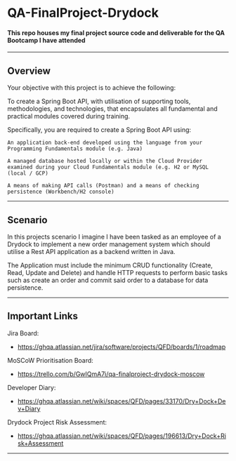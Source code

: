 # QA-FinalProject-Drydock

#### This repo houses my final project source code and deliverable for the QA Bootcamp I have attended
---

## Overview

Your objective with this project is to achieve the following:

To create a Spring Boot API, with utilisation of supporting tools, methodologies, and technologies, that encapsulates all fundamental and practical modules covered during training.

Specifically, you are required to create a Spring Boot API using:

    An application back-end developed using the language from your Programming Fundamentals module (e.g. Java)
    
    A managed database hosted locally or within the Cloud Provider examined during your Cloud Fundamentals module (e.g. H2 or MySQL (local / GCP)
    
    A means of making API calls (Postman) and a means of checking persistence (Workbench/H2 console)
    
---
## Scenario

In this projects scenario I imagine I have been tasked as an employee of a Drydock to implement a new order management system which should utilise a Rest API application as a backend written in Java.

The Application must include the minimum CRUD functionality (Create, Read, Update and Delete) and handle HTTP requests to perform basic tasks such as create an order and commit said order to a database for data persistence. 


---
## Important Links

Jira Board:
* https://ghqa.atlassian.net/jira/software/projects/QFD/boards/1/roadmap

MoSCoW Prioritisation Board:
* https://trello.com/b/GwIQmA7i/qa-finalproject-drydock-moscow

Developer Diary:
* https://ghqa.atlassian.net/wiki/spaces/QFD/pages/33170/Dry+Dock+Dev+Diary

Drydock Project Risk Assessment:
* https://ghqa.atlassian.net/wiki/spaces/QFD/pages/196613/Dry+Dock+Risk+Assessment

---
